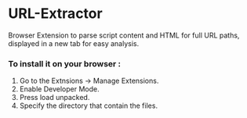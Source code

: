 # URL-Extractor
Browser Extension to parse script content and HTML for full URL paths, displayed in a new tab for easy analysis.

### To install it on your browser :
1. Go to the Extnsions -> Manage Extensions.
2. Enable Developer Mode.
3. Press load unpacked.
4. Specify the directory that contain the files.

